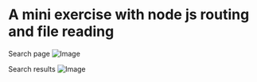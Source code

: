 # A mini exercise with node js routing and file reading

Search page
![Image](http://i.imgur.com/vWjHSvX.png)

Search results
![Image](http://i.imgur.com/nnerNZy.png)
